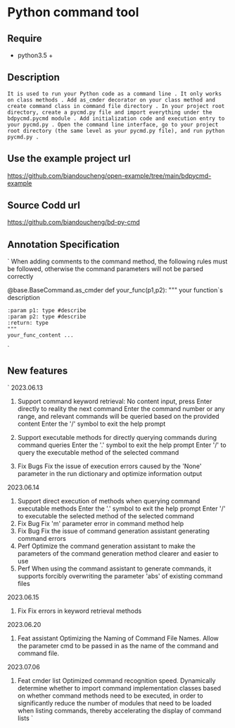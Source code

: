 # Python command tool

## Require
+ python3.5 +

## Description
`
It is used to run your Python code as a command line .
It only works on class methods .
Add as_cmder decorator on your class method and create command class in command file directory .
In your project root directory, create a pycmd.py file and import everything under the bdpycmd.pycmd module .
Add initialization code and execution entry to your pycmd.py .
Open the command line interface, go to your project root directory (the same level as your pycmd.py file), and run python pycmd.py .
`
## Use the example project url
<https://github.com/biandoucheng/open-example/tree/main/bdpycmd-example>

## Source Codd url
<https://github.com/biandoucheng/bd-py-cmd>

## Annotation Specification
`
When adding comments to the command method, the following rules must be followed, otherwise the command parameters will not be parsed correctly

@base.BaseCommand.as_cmder
def your_func(p1,p2):
    """
    your function`s description

    :param p1: type #describe
    :param p2: type #describe
    :return: type
    """
    your_func_content ...
`
## New features
`
2023.06.13
1. Support command keyword retrieval:
    No content input, press Enter directly to reality the next command
    Enter the command number or any range, and relevant commands will be queried based on the provided content
    Enter the '/' symbol to exit the help prompt

2. Support executable methods for directly querying commands during command queries
    Enter the '.' symbol to exit the help prompt
    Enter '/' to query the executable method of the selected command

3. Fix Bugs
    Fix the issue of execution errors caused by the 'None' parameter in the run dictionary and optimize information output

2023.06.14
1. Support direct execution of methods when querying command executable methods
    Enter the '.' symbol to exit the help prompt
    Enter '/' to executable the selected method of the selected command
2. Fix Bug
    Fix 'm' parameter error in command method help
3. Fix Bug
    Fix the issue of command generation assistant generating command errors
4. Perf
    Optimize the command generation assistant to make the parameters of the command generation method clearer and easier to use
5. Perf
    When using the command assistant to generate commands, it supports forcibly overwriting the parameter 'abs' of existing command files

2023.06.15
1. Fix
    Fix errors in keyword retrieval methods

2023.06.20
1. Feat assistant
    Optimizing the Naming of Command File Names. Allow the parameter cmd to be passed in as the name of the command and command file.

2023.07.06
1. Feat cmder list
    Optimized command recognition speed. Dynamically determine whether to import command implementation classes based on whether command methods need to be executed, in order to significantly reduce the number of modules that need to be loaded when listing commands, thereby accelerating the display of command lists
`